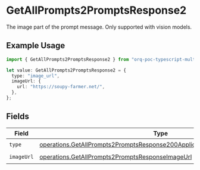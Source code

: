 # GetAllPrompts2PromptsResponse2

The image part of the prompt message. Only supported with vision models.

## Example Usage

```typescript
import { GetAllPrompts2PromptsResponse2 } from "orq-poc-typescript-multi-env-version/models/operations";

let value: GetAllPrompts2PromptsResponse2 = {
  type: "image_url",
  imageUrl: {
    url: "https://soupy-farmer.net/",
  },
};
```

## Fields

| Field                                                                                                                                                                    | Type                                                                                                                                                                     | Required                                                                                                                                                                 | Description                                                                                                                                                              |
| ------------------------------------------------------------------------------------------------------------------------------------------------------------------------ | ------------------------------------------------------------------------------------------------------------------------------------------------------------------------ | ------------------------------------------------------------------------------------------------------------------------------------------------------------------------ | ------------------------------------------------------------------------------------------------------------------------------------------------------------------------ |
| `type`                                                                                                                                                                   | [operations.GetAllPrompts2PromptsResponse200ApplicationJSONResponseBodyType](../../models/operations/getallprompts2promptsresponse200applicationjsonresponsebodytype.md) | :heavy_check_mark:                                                                                                                                                       | N/A                                                                                                                                                                      |
| `imageUrl`                                                                                                                                                               | [operations.GetAllPrompts2PromptsResponseImageUrl](../../models/operations/getallprompts2promptsresponseimageurl.md)                                                     | :heavy_check_mark:                                                                                                                                                       | N/A                                                                                                                                                                      |